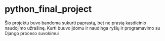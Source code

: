 # python_final_project

Šio projektu buvo bandoma sukurti paprastą, bet ne prastą kasdieinio naudojimo užrašinę. 
Kurti buuvo įdomu ir naudinga ryšių ir programavimo su Django proceso suvokimui
